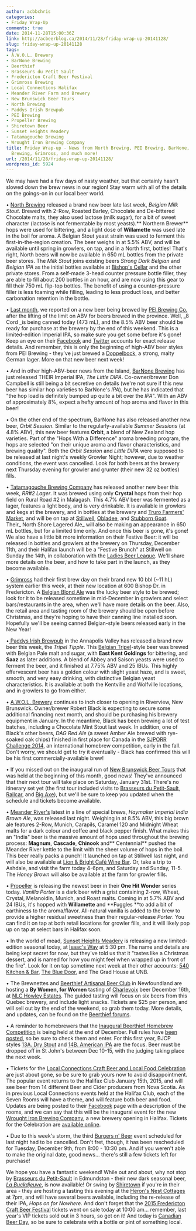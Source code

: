 ```yaml
---
author: acbbchris
categories:
- Friday Wrap-Up
comments: true
date: 2014-11-28T15:00:36Z
link: http://acbeerblog.ca/2014/11/28/friday-wrap-up-20141128/
slug: friday-wrap-up-20141128
tags:
- A.W.O.L. Brewery
- BarNone Brewing
- Beerthief
- Brasseurs du Petit Sault
- Fredericton Craft Beer Festival
- Grimross Brewing
- Local Connections Halifax
- Meander River Farm and Brewery
- New Brunswick Beer Tours
- North Brewing
- Paddys Irish Brewpub
- PEI Brewing
- Propeller Brewing
- Shiretown Beer
- Sunset Heights Meadery
- Tatamagouche Brewing
- Wrought Iron Brewing Company
title: Friday Wrap-up - News from North Brewing, PEI Brewing, BarNone, Tatamagouche
  Brewing, Grimross, and much more!
url: /2014/11/28/friday-wrap-up-20141128/
wordpress_id: 5924
---
```


We may have had a few days of nasty weather, but that certainly hasn't slowed down the brew news in our region! Stay warm with all of the details on the goings-on in our local beer world.

• [North Brewing](http://www.northbrewing.ca/) released a brand new beer late last week, _Belgian Milk Stout_. Brewed with 2-Row, Roasted Barley, Chocolate and De-bittered Chocolate malts, they also used lactose (milk sugar), for a bit of sweet character (lactose is not fermentable by most yeasts).** Northern Brewer** hops were used for bittering, and a light dose of **Willamette** was used late in the boil for aroma. A Belgian Stout yeast strain was used to ferment this first-in-the-region creation. The beer weighs in at 5.5% ABV, and will be available until spring in growlers, on tap, and in a North first, bottles! That's right, North beers will now be available in 650 mL bottles from the private beer stores. The _Milk Stout_ joins existing beers _Strong Dark Belgian_ and _Belgian IPA_ as the initial bottles available at [Bishop's Cellar](http://bishopscellar.com/) and the other private stores. From a self-made 3-head counter pressure bottle filler, they are able to fill about 200 bottles in an hour, and are now using this gear to fill their 750 mL flip-top bottles. The benefit of using a counter-pressure filler is less foaming while filling, leading to less product loss, and better carbonation retention in the bottle.

• [Last month](http://acbeerblog.ca/2014/10/31/friday-wrap-up-oct-31st/), we reported on a new beer being brewed by [PEI Brewing Co.](http://peibrewingcompany.com/) after the lifting of the limit on ABV for beers brewed in the province. Well, _8 Cord _is being canned today (473 mL), and the 8.5% ABV beer should be ready for purchase at the brewery by the end of this weekend. This is a limited-edition Imperial IPA, so make sure you get some before it's gone! Keep an eye on their [Facebook](https://www.facebook.com/peibrewingcompany) and [Twitter](https://twitter.com/PEIBrew) accounts for exact release details. And remember, this is only the beginning of high-ABV beer styles from PEI Brewing - they've just brewed a [Doppelbock](http://bjcp.org/2008styles/style05.php#1c), a strong, malty German lager. More on that new beer next week!

• And in other high-ABV-beer news from the Island, [BarNone Brewing](https://www.facebook.com/BarNone.Brewing) has just released THEIR Imperial IPA, _The Little DIPA_. Co-owner/brewer Don Campbell is still being a bit secretive on details (we're not sure if this new beer has similar hop varieties to BarNone's _IPA_), but he has indicated that "the hop load is definitely bumped up quite a bit over the _IPA_". With an ABV of approximately 8%, expect a hefty amount of hop aroma and flavor in this beer!

• On the other end of the spectrum, BarNone has also released another new beer, _Orbit Session_. Similar to the regularly-available _Summer Sessions_ (at 4.8% ABV), this new beer features **Orbit**, a blend of New Zealand hop varieties. Part of the "Hops With a Difference" aroma breeding program, the hops are selected "on their unique aroma and flavor characteristics, and brewing quality". Both the _Orbit Session_ and _Little DIPA_ were supposed to be released at last night's weekly Growler Night; however, due to weather conditions, the event was cancelled. Look for both beers at the brewery next Thursday evening for growler and grunter (their new 32 oz bottles) fills.

• [Tatamagouche Brewing Company](http://tatabrew.com/) has released another new beer this week, _RR#2 Lager_. It was brewed using only **Crystal** hops from their hop field on Rural Road #2 in Malagash. This 4.7% ABV beer was fermented as a lager, features a light body, and is very drinkable. It is available in growlers and kegs at the brewery, and in bottles at the brewery and [Truro Farmers' Market](http://www.trurofarmersmarket.org/), and will be on tap at [Stillwell](http://www.barstillwell.com/), [Obladee](http://obladee.ca/), and [Stubborn Goat](http://www.stubborngoat.ca/). Their_ North Shore Lagered Ale_ will also be making an appearance in 650 mL bottles, but for a limited time only. And once this beer is gone, it's gone! We also have a little bit more information on their Festive Beer: it will be released in bottles and growlers at the brewery on Thursday, December 11th, and their Halifax launch will be a "Festive Brunch" at Stillwell on Sunday the 14th, in collaboration with the [Ladies Beer League](http://ladiesbeerleague.ca/). We'll share more details on the beer, and how to take part in the launch, as they become available.




• [Grimross](https://www.facebook.com/pages/Grimross-Brewing-Co/110264115801307) had their first brew day on their brand new 10 bbl (~11 hL) system earlier this week, at their new location at 600 Bishop Dr. in Fredericton. A [Belgian Blond Ale](http://bjcp.org/2008styles/style18.php#1a) was the lucky beer style to be brewed; look for it to be released sometime in mid-December in growlers and select bars/restaurants in the area, when we'll have more details on the beer. Also, the retail area and tasting room of the brewery should be open before Christmas, and they're hoping to have their canning line installed soon. Hopefully we'll be seeing canned Belgian-style beers released early in the New Year!




•[ Paddys Irish Brewpub](http://www.paddyspub.ca/) in the Annapolis Valley has released a brand new beer this week, the _Tripel Tipple_. This [Belgian Tripel](http://www.bjcp.org/2008styles/style18.php#1c)-style beer was brewed with Belgian Pale malt and sugar, with **East Kent Goldings** for bittering, and **Saaz** as later additions. A blend of Abbey and Saison yeasts were used to ferment the beer, and it finished at 7.75% ABV and 25 IBUs. This highly effervescent beer has a golden colour with slight yeast haze, and is sweet, smooth, and very easy drinking, with distinctive Belgian yeast characteristics. It is available at both the Kentville and Wolfville locations, and in growlers to go from either.

• [A.W.O.L. Brewery](https://www.facebook.com/awolbrew) continues to inch closer to opening in Riverview, New Brunswick. Owner/brewer Robert Black is expecting to secure some additional financing next month, and should be purchasing his brewery equipment in January. In the meantime, Black has been brewing a lot of test batches, including a Chocolate Mint Stout last week. In addition, one of Black's other beers, _DAG Red Ale_ (a sweet Amber Ale brewed with rye-soaked oak chips) finished in first place for Canada in the [SJPORR Challenge 2014](http://www.sjporrchallenge.com/), an international homebrew competition, early in the fall. Don't worry, we should get to try it eventually - Black has confirmed this will be his first commercially-available brew!

• If you missed out on the inaugural run of [New Brunswick Beer Tours](https://www.facebook.com/newbrunswickbeertours) that was held at the beginning of this month, good news! They've announced that their next tour will take place on Saturday, January 31st. There's no itinerary set yet (the first tour included visits to [Brasseurs du Petit-Sault](http://brasseurspetitsault.com/), [Railcar](http://railcarbrewing.com/), and [Big Axe](https://www.facebook.com/BigAxeBrewery)), but we'll be sure to keep you updated when the schedule and tickets become available.

• [Meander River's](http://www.meanderriverfarm.ca/) latest in a line of special brews, _Haymaker Imperial India Brown Ale_, was released last night. Weighing in at 8.5% ABV, this big brown ale features 2-Row, Munich, Carapils, Caramel 120 and Midnight Wheat malts for a dark colour and coffee and black pepper finish. What makes this an "India" beer is the massive amount of hops used throughout the brewing process: **Magnum**, **Cascade**, **Chinook** and** Centennial** pushed the Meander River kettle to the limit with the sheer volume of hops in the boil. This beer really packs a punch! It launched on tap at Stillwell last night, and will also be available at [Lion & Bright Café Wine Bar](https://www.facebook.com/lionandbright). Or, take a trip to Ashdale, and visit the farm today 4-6pm, and Saturday and Sunday, 11-5. The _Honey Brown_ will also be available at the farm for growler fills.

• [Propeller](http://www.drinkpropeller.ca/) is releasing the newest beer in their **One Hit Wonder** series today. _Vanilla Porter_ is a dark beer with a grist containing 2-row, Wheat, Crystal, Melanoidin, Munich, and Roast malts. Coming in at 5.7% ABV and 24 IBUs, it's hopped with **Willamette** and **Fuggles **to add a bit of earthiness to the aroma/flavor. All-natural vanilla is added to the brew to provide a higher residual sweetness than their regular-release _Porter_. You can find it on tap at both retail locations for growler fills, and it will likely pop up on tap at select bars in Halifax soon.

• In the world of mead, [Sunset Heights Meadery](https://www.facebook.com/SunsetHeightsMeadery) is releasing a new limited-edition seasonal today, at [Isaac's Way](http://isaacsway.ca/) at 5:30 pm. The name and details are being kept secret for now, but they've told us that it "tastes like a Christmas dessert, and is named for how you might feel when wrapped up in front of the fire". Look for it on tap sometime next week at their other accounts: [540 Kitchen & Bar](https://www.facebook.com/540kitchenandbar), [The Blue Door](https://www.facebook.com/TheBlueDoorFredericton), and The Grad House at UNB.

• The Brewnettes and [Beerthief Artisanal Beer Club](http://www.beerthief.ca) in Newfoundland are hosting a **By Women, for Women** tasting of [Charlevoix](http://www.microbrasserie.com/) beer December 16th, at [NLC Howley Estates](http://www.nlliquor.com/stores/liquor-store?code=2). The guided tasting will focus on six beers from this Quebec brewery, and include light snacks. Tickets are $25 per person, and will sell out by the end of the weekend, so grab them today. More details, and updates, can be found on the [Beerthief forums](http://www.beerthief.ca/forum/viewtopic.php?f=9&t=712).

• A reminder to homebrewers that the [Inaugural Beerthief Homebrew Competition](http://www.beerthief.ca/forum/viewtopic.php?f=6&t=685) is being held at the end of December. Full rules have [been posted](https://nlbeerhistory.files.wordpress.com/2014/11/beer-thief-homebrew-rules-update-11.pdf), so be sure to check them and enter. For this first year, BJCP styles [13A. Dry Stout](http://www.bjcp.org/2008styles/style13.php#1a) and [14B. American IPA](http://www.bjcp.org/2008styles/style14.php#1b) are the focus. Beer must be dropped off in St John's between Dec 10-15, with the judging taking place the next week.

• Tickets for the [Local Connections Craft Beer and Local Food Celebration](http://localconnections.ca/events/view/482/craft-beer-and-local-food-celebration-2015) are just about gone, so be sure to grab yours now to avoid disappointment. The popular event returns to the Halifax Club January 15th, 2015, and will see beer from 14 different Beer and Cider producers from Nova Scotia. As in previous Local Connections events held at the Halifax Club, each of the Seven Rooms will have a theme, and will feature both beer and food. Updates are being posted to their [Facebook](https://www.facebook.com/events/986447181371480/) page with a description of the rooms, and we can say that this will be the inaugural event for the new [Wrought Iron Brewing Company](http://wroughtironbrewing.ca/), a new brewery opening in Halifax. Tickets for the Celebration are [available online](https://www.eventbrite.ca/e/craft-beer-local-food-celebration-2015-tickets-13067397939).

• Due to this week's storm, the third [Burgers n' Beer](http://www.eventbrite.ca/e/burgers-n-beer-fredericton-30-tickets-14661038561?aff=Relish) event scheduled for last night had to be cancelled. Don't fret, though, it has been rescheduled for Tuesday, December 9th, from 8:00 - 10:30 pm. And if you weren't able to make the original date, good news... there's still a few tickets left for purchase!

We hope you have a fantastic weekend! While out and about, why not stop by [Brasseurs du Petit-Sault](http://brasseurspetitsault.com/) in Edmundston - their new dark seasonal beer, [_La Buckdjeuve_](http://acbeerblog.ca/2014/11/21/friday-wrap-up-20141121/), is now available! Or swing by [Shiretown](http://www.shiretownbeer.com/) if you're in their area - they are hosting a tasting this evening at the [Heron's Nest Cottages](https://www.facebook.com/HeronsNest/posts/10153345811358272) at 7pm, and will have several beers available, including the re-release of their IPA, _Hops on for Nowhere_. And don't forget that the [2015 Fredericton Craft Beer Festival](http://www.frederictoncraftbeerfestival.com/) tickets went on sale today at 10:00 am... remember, last year's VIP tickets sold out in 3 hours, so get on it! And today is [Canadian Beer Day](https://twitter.com/hashtag/canadianbeerday?f=realtime), so be sure to celebrate with a bottle or pint of something local.
